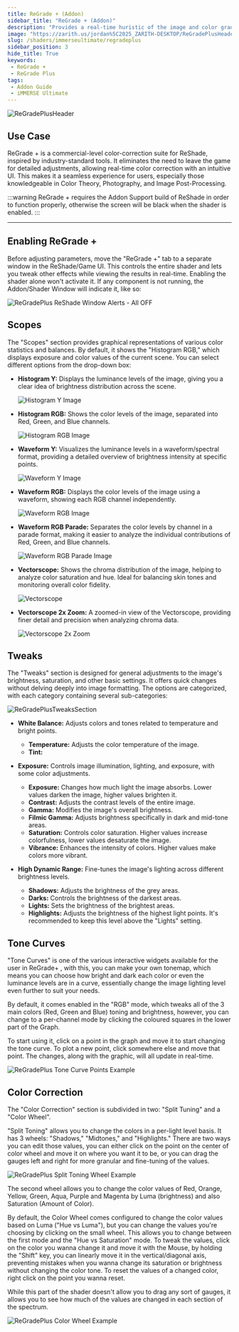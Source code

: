 ```yaml
---
title: ReGrade + (Addon)
sidebar_title: "ReGrade + (Addon)"
description: "Provides a real-time huristic of the image and color grading GUI native to ReShade."
image: "https://zarith.us/jordan%5C2025_ZARITH-DESKTOP/ReGradePlusHeader.webp"
slug: /shaders/immerseultimate/regradeplus
sidebar_position: 3
hide_title: True
keywords: 
 - ReGrade +
 - ReGrade Plus
tags:
 - Addon Guide
 - iMMERSE Ultimate
---
```


![ReGradePlusHeader](./images/ReGradePlusHeader.webp)

## Use Case

ReGrade + is a commercial-level color-correction suite for ReShade, inspired by industry-standard tools. It eliminates the need to leave the game for detailed adjustments, allowing real-time color correction with an intuitive UI. This makes it a seamless experience for users, especially those knowledgeable in Color Theory, Photography, and Image Post-Processing.


:::warning
ReGrade + requires the Addon Support build of ReShade in order to function properly, otherwise the screen will be black when the shader is enabled.
:::

---

## Enabling ReGrade +

Before adjusting parameters, move the "ReGrade +" tab to a separate window in the ReShade/Game UI. This controls the entire shader and lets you tweak other effects while viewing the results in real-time. Enabling the shader alone won't activate it. If any component is not running, the Addon/Shader Window will indicate it, like so:

![ReGradePlus ReShade Window Alerts - All OFF](./images/regradeplus_shaders_disabled.webp)

## Scopes

The "Scopes" section provides graphical representations of various color statistics and balances. By default, it shows the "Histogram RGB," which displays exposure and color values of the current scene. You can select different options from the drop-down box:

- **Histogram Y:** Displays the luminance levels of the image, giving you a clear idea of brightness distribution across the scene.

    ![Histogram Y Image](./images/regradeplus_histogram_y.webp)

- **Histogram RGB:** Shows the color levels of the image, separated into Red, Green, and Blue channels.

    ![Histogram RGB Image](./images/regradeplus_histogram_rgb.webp)

- **Waveform Y:** Visualizes the luminance levels in a waveform/spectral format, providing a detailed overview of brightness intensity at specific points.

    ![Waveform Y Image](./images/regradeplus_waveform_y.webp)

- **Waveform RGB:** Displays the color levels of the image using a waveform, showing each RGB channel independently.

    ![Waveform RGB Image](./images/regradeplus_waveform_rgb.webp)

- **Waveform RGB Parade:** Separates the color levels by channel in a parade format, making it easier to analyze the individual contributions of Red, Green, and Blue channels.

    ![Waveform RGB Parade Image](./images/regradeplus_waveform_rgb_parade.webp)

- **Vectorscope:** Shows the chroma distribution of the image, helping to analyze color saturation and hue. Ideal for balancing skin tones and monitoring overall color fidelity.

    ![Vectorscope](./images/regradeplus_histogram_vectorscope.webp)

- **Vectorscope 2x Zoom:** A zoomed-in view of the Vectorscope, providing finer detail and precision when analyzing chroma data.

    ![Vectorscope 2x Zoom](./images/regradeplus_histogram_vectorscope2x.webp)

## Tweaks

The "Tweaks" section is designed for general adjustments to the image's brightness, saturation, and other basic settings. It offers quick changes without delving deeply into image formatting. The options are categorized, with each category containing several sub-categories:

![ReGradePlusTweaksSection](./images/regradeplus_tweaks.webp)

* **White Balance:** Adjusts colors and tones related to temperature and bright points.

    * **Temperature:** Adjusts the color temperature of the image.
    * **Tint:**

* **Exposure:** Controls image illumination, lighting, and exposure, with some color adjustments.

    * **Exposure:** Changes how much light the image absorbs. Lower values darken the image, higher values brighten it.
    * **Contrast:** Adjusts the contrast levels of the entire image.
    * **Gamma:** Modifies the image's overall brightness.
    * **Filmic Gamma:** Adjusts brightness specifically in dark and mid-tone areas.
    * **Saturation:** Controls color saturation. Higher values increase colorfulness, lower values desaturate the image.
    * **Vibrance:** Enhances the intensity of colors. Higher values make colors more vibrant.

* **High Dynamic Range:** Fine-tunes the image's lighting across different brightness levels.

    * **Shadows:** Adjusts the brightness of the grey areas.
    * **Darks:** Controls the brightness of the darkest areas.
    * **Lights:** Sets the brightness of the brightest areas.
    * **Highlights:** Adjusts the brightness of the highest light points. It's recommended to keep this level above the "Lights" setting.

## Tone Curves

"Tone Curves" is one of the various interactive widgets available for the user in ReGrade+ , with this, you can make your own tonemap, which means you can choose how bright and dark each color or even the luminance levels are in a curve, essentially change the image lighting level even further to suit your needs.

By default, it comes enabled in the "RGB" mode, which tweaks all of the 3 main colors (Red, Green and Blue) toning and brightness, however, you can change to a per-channel mode by clicking the coloured squares in the lower part of the Graph.

To start using it, click on a point in the graph and move it to start changing the tone curve. To plot a new point, click somewhere else and move that point. The changes, along with the graphic, will all update in real-time.

![ReGradePlus Tone Curve Points Example](./images/regradeplus_tonecurve.webp)

## Color Correction

The "Color Correction" section is subdivided in two: "Split Tuning" and a "Color Wheel".

"Split Toning" allows you to change the colors in a per-light level basis. It has 3 wheels: "Shadows," "Midtones," and "Highlights." There are two ways you can edit those values, you can either click on the point on the center of color wheel and move it on where you want it to be, or you can drag the gauges left and right for more granular and fine-tuning of the values.

![ReGradePlus Split Toning Wheel Example](./images/regradeplus_colorcorrection.webp)

The second wheel allows you to change the color values of Red, Orange, Yellow, Green, Aqua, Purple and Magenta by Luma (brightness) and also Saturation (Amount of Color).

By default, the Color Wheel comes configured to change the color values based on Luma ("Hue vs Luma"), but you can change the values you're choosing by clicking on the small wheel. This allows you to change between the first mode and the "Hue vs Saturation" mode. To tweak the values, click on the color you wanna change it and move it with the Mouse, by holding the "Shift" key, you can linearly move it in the vertical/diagonal axis, preventing mistakes when you wanna change its saturation or brightness without changing the color tone. To reset the values of a changed color, right click on the point you wanna reset. 

While this part of the shader doesn't allow you to drag any sort of gauges, it allows you to see how much of the values are changed in each section of the spectrum.

![ReGradePlus Color Wheel Example](./images/regradeplus_huevsluma.webp)